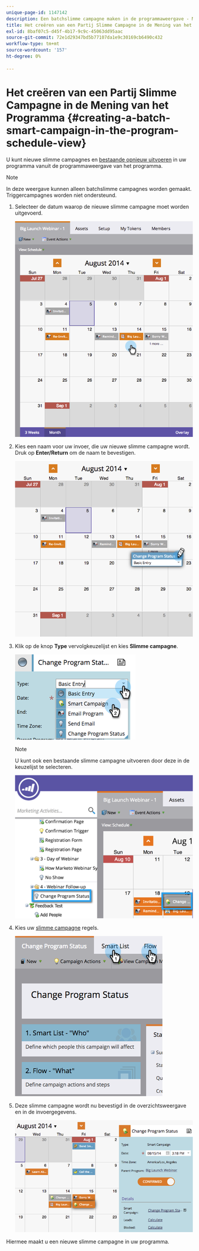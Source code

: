 ```yaml
---
unique-page-id: 1147142
description: Een batchslimme campagne maken in de programmaweergave - Marketo Docs - Productdocumentatie
title: Het creëren van een Partij Slimme Campagne in de Mening van het Programma
exl-id: 8baf07c5-d45f-4b17-9c9c-45063dd95aac
source-git-commit: 72e1d29347bd5b77107da1e9c30169cb6490c432
workflow-type: tm+mt
source-wordcount: '157'
ht-degree: 0%

---
```


# Het creëren van een Partij Slimme Campagne in de Mening van het Programma {#creating-a-batch-smart-campaign-in-the-program-schedule-view}

U kunt nieuwe slimme campagnes en [bestaande opnieuw uitvoeren](/help/marketo/product-docs/core-marketo-concepts/programs/program-schedule-view/rerun-a-smart-campaign-in-the-program-schedule-view.md) in uw programma vanuit de programmaweergave van het programma.

>[!NOTE]
>
>In deze weergave kunnen alleen batchslimme campagnes worden gemaakt. Triggercampagnes worden niet ondersteund.

1. Selecteer de datum waarop de nieuwe slimme campagne moet worden uitgevoerd.

   ![](assets/image2014-9-23-15-3a28-3a20.png)

1. Kies een naam voor uw invoer, die uw nieuwe slimme campagne wordt. Druk op **Enter/Return** om de naam te bevestigen.

   ![](assets/image2014-9-23-15-3a28-3a28.png)

1. Klik op de knop **Type** vervolgkeuzelijst en kies **Slimme campagne**.

   ![](assets/typechoose.png)

   >[!NOTE]
   >
   >U kunt ook een bestaande slimme campagne uitvoeren door deze in de keuzelijst te selecteren.

   ![](assets/four.png)

1. Kies uw [slimme campagne](/help/marketo/product-docs/core-marketo-concepts/smart-campaigns/creating-a-smart-campaign/create-a-new-smart-campaign.md) regels.

   ![](assets/changeprogramstatus-hands.png)

1. Deze slimme campagne wordt nu bevestigd in de overzichtsweergave en in de invoergegevens.

   ![](assets/image2014-9-23-15-3a29-3a57.png)

Hiermee maakt u een nieuwe slimme campagne in uw programma.

